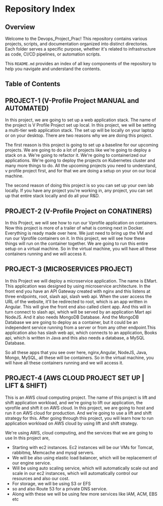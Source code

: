 # Repository Index
## Overview
Welcome to the Devops_Project_Prac! This repository contains various projects, scripts, and documentation organized into distinct directories. 
Each folder serves a specific purpose, whether it's related to infrastructure as code, CI/CD pipelines, or automation scripts.

This `README.md` provides an index of all key components of the repository to help you navigate and understand the contents.

## Table of Contents

## PROJECT-1 (V-Profile Project MANUAL and AUTOMATED)
In this project, we are going to set up a web application stack. The name of the project is V Profile Project set up local.
In this project, we will be setting a multi-tier web application stack. The set up will be locally on your laptop or on your desktop.
There are two reasons why we are doing this project.

The first reason is this project is going to set up a baseline for our upcoming projects. We are going to do a lot of projects like we're going to deploy a stack on a.
We're going to refactor it. We're going to containerized our applications. 
We're going to deploy the projects on Kubernetes cluster and many more things to do. All the upcoming projects you need to understand, v profile project first, and for that we are doing a setup on your on our local machine.

The second reason of doing this project is so you can set up your own lab locally. If you have any project you're working in, any project, you can set up that entire stack locally and do all your R&D.

## PROJECT-2 (V-Profile Project on CONATINERS)
In this Project, we will see how to run our Vprofile application on containers. Now this project is more of a trailer of what is coming next in Docker.
Everything is ready made over here. We just need to bring up the VM and run our Vprofile containers on it.
In this project, we will see how these things will run on the container together. We are going to run this entire setup on a virtual machine.
So in the virtual machine, you will have all these containers running and we will access it.

## PROJECT-3 (MICROSERVICES PROJECT)
In this Project we will deploy a microservice application.
The name is EMart. This application was designed by using microservice architecture.
In the front end you have an API Gateway created with nginx and this listens at three endpoints, root, slash api, slash web api.
When the user access the URL of the website, it'll be redirected to root, which is an app written in Angular. This will give the front end also called client app. And this will in turn connect to slash api, which will be served by an application Mart api NodeJS. And it also needs MongoDB Database. And the MongoDB Database we are going to deploy as a container, but it could be an independent service running from a server or from any other endpoint.This application also has slash web api, which connects to an application, Books api, which is written in Java and this also needs a database, a MySQL Database.

So all these apps that you see over here, nginx,Angular, NodeJS, Java, Mongo, MySQL, all these will be containers.
So in the virtual machine, you will have all these containers running and we will access it.

## PROJECT-4 (AWS CLOUD PROJECT SET UP | LIFT & SHIFT)
This is an AWS cloud computing project.
The name of this project is lift and shift application workload, and we're going to lift our application, the vprofile and shift it on AWS cloud.
In this project, we are going to host and run it on AWS cloud for production. And we're going to use a lift and shift strategy for this.
After going through this project, you will learn how to run application workload on AWS cloud by using lift and shift strategy.

We're using AWS, cloud computing, and the services that we are going to use In this project are, 
- Starting with ec2 instances. Ec2 instances will be our VMs for Tomcat, rabbitmq, Memcache and mysql servers.
- We will be also using elastic load balancer, which will be replacement of our engine service.
- Will be using auto scaling service, which will automatically scale out and scale in our ec2 instances, which will automatically control our resources and also our cost.
- For storage, we will be using S3 or EFS
- so and also Route 53 for a private DNS service.
- Along with these we will be using few more services like IAM, ACM, EBS etc


